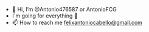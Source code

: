 - 👋 Hi, I’m @Antonio476587 or AntonioFCG
- I´m going for everything 🚀
- 📫 How to reach me felixantoniocabello@gmail.com

<!---
Antonio476587/Antonio476587 is a ✨ special ✨ repository because its `README.md` (this file) appears on your GitHub profile.
You can click the Preview link to take a look at your changes.
--->

